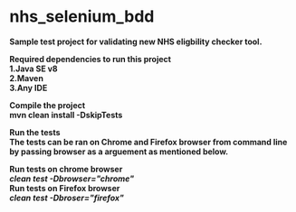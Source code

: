 
# nhs_selenium_bdd

<b>Sample test project for validating new NHS eligbility checker tool.<b>

<b>Required dependencies to run this project<b><br>
1.Java SE v8<br>
2.Maven<br>
3.Any IDE

<b>Compile the project</b><br>
mvn clean install -DskipTests


<b>Run the tests</b><br>
<b>The tests can be ran on Chrome and Firefox browser from command line by passing browser as a arguement as mentioned below.</b>

<b>Run tests on chrome browser </b> <br><i>clean test -Dbrowser="chrome"</i><br>
<b>Run tests on Firefox browser </b> <br><i>clean test -Dbroser="firefox"</i>
